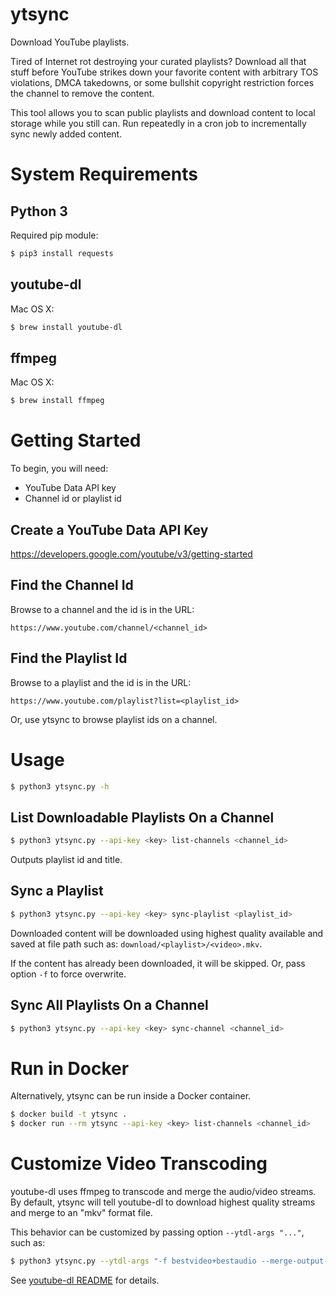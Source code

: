 # ytsync
Download YouTube playlists.

Tired of Internet rot destroying your curated playlists?  Download all that
stuff before YouTube strikes down your favorite content with arbitrary TOS
violations, DMCA takedowns, or some bullshit copyright restriction forces the
channel to remove the content.

This tool allows you to scan public playlists and download content to local
storage while you still can.  Run repeatedly in a cron job to incrementally
sync newly added content.

# System Requirements
## Python 3
Required pip module:
```sh
$ pip3 install requests
```

## youtube-dl
Mac OS X:
```sh
$ brew install youtube-dl
```

## ffmpeg
Mac OS X:
```sh
$ brew install ffmpeg
```

# Getting Started
To begin, you will need:
* YouTube Data API key
* Channel id or playlist id

## Create a YouTube Data API Key
https://developers.google.com/youtube/v3/getting-started

## Find the Channel Id
Browse to a channel and the id is in the URL:

```
https://www.youtube.com/channel/<channel_id>
```

## Find the Playlist Id
Browse to a playlist and the id is in the URL:

```
https://www.youtube.com/playlist?list=<playlist_id>
```

Or, use ytsync to browse playlist ids on a channel.

# Usage
```sh
$ python3 ytsync.py -h
```

## List Downloadable Playlists On a Channel
```sh
$ python3 ytsync.py --api-key <key> list-channels <channel_id>
```

Outputs playlist id and title.

## Sync a Playlist
```sh
$ python3 ytsync.py --api-key <key> sync-playlist <playlist_id>
```

Downloaded content will be downloaded using highest quality available and saved
at file path such as: `download/<playlist>/<video>.mkv`.

If the content has already been downloaded, it will be skipped.  Or, pass
option `-f` to force overwrite.

## Sync All Playlists On a Channel
```sh
$ python3 ytsync.py --api-key <key> sync-channel <channel_id>
```

# Run in Docker
Alternatively, ytsync can be run inside a Docker container.

```sh
$ docker build -t ytsync .
$ docker run --rm ytsync --api-key <key> list-channels <channel_id>
```

# Customize Video Transcoding
youtube-dl uses ffmpeg to transcode and merge the audio/video streams.  By
default, ytsync will tell youtube-dl to download highest quality streams and
merge to an "mkv" format file.

This behavior can be customized by passing option `--ytdl-args "..."`, such as:

```sh
$ python3 ytsync.py --ytdl-args "-f bestvideo+bestaudio --merge-output-format mkv" ...
```

See [youtube-dl
README](https://github.com/ytdl-org/youtube-dl/blob/master/README.md) for
details.
